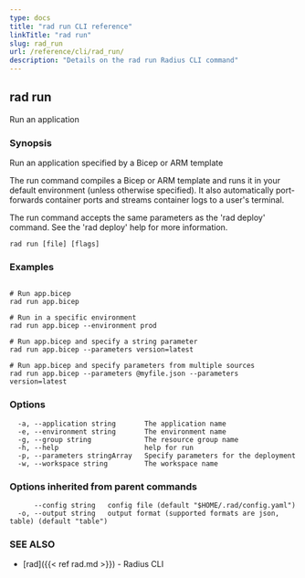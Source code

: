 ```yaml
---
type: docs
title: "rad run CLI reference"
linkTitle: "rad run"
slug: rad_run
url: /reference/cli/rad_run/
description: "Details on the rad run Radius CLI command"
---
```

## rad run

Run an application

### Synopsis

Run an application specified by a Bicep or ARM template
	
The run command compiles a Bicep or ARM template and runs it in your default environment (unless otherwise specified). It also automatically port-forwards container ports and streams container logs to a user's terminal.

The run command accepts the same parameters as the 'rad deploy' command. See the 'rad deploy' help for more information.
	

```
rad run [file] [flags]
```

### Examples

```

# Run app.bicep
rad run app.bicep

# Run in a specific environment
rad run app.bicep --environment prod

# Run app.bicep and specify a string parameter
rad run app.bicep --parameters version=latest

# Run app.bicep and specify parameters from multiple sources
rad run app.bicep --parameters @myfile.json --parameters version=latest

```

### Options

```
  -a, --application string       The application name
  -e, --environment string       The environment name
  -g, --group string             The resource group name
  -h, --help                     help for run
  -p, --parameters stringArray   Specify parameters for the deployment
  -w, --workspace string         The workspace name
```

### Options inherited from parent commands

```
      --config string   config file (default "$HOME/.rad/config.yaml")
  -o, --output string   output format (supported formats are json, table) (default "table")
```

### SEE ALSO

* [rad]({{< ref rad.md >}})	 - Radius CLI

